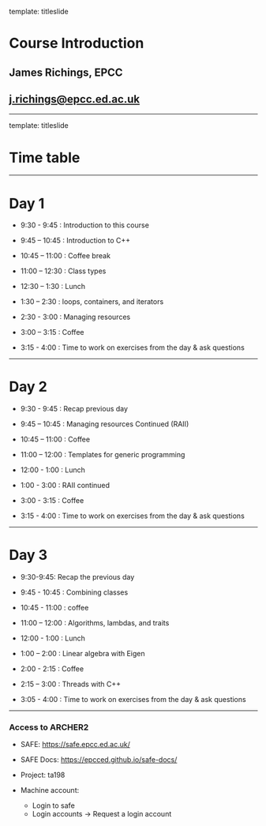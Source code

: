 template: titleslide

# Course Introduction
## James Richings, EPCC
## j.richings@epcc.ed.ac.uk

---

template: titleslide
# Time table

---
# Day 1

- 9:30 - 9:45 : Introduction to this course

- 9:45 – 10:45 : Introduction to C++

- 10:45 – 11:00 : Coffee break

- 11:00 – 12:30 : Class types

- 12:30 – 1:30 : Lunch

- 1:30 – 2:30 : loops, containers, and iterators

- 2:30 - 3:00 : Managing resources

- 3:00 – 3:15  : Coffee

- 3:15 - 4:00 : Time to work on exercises from the day & ask questions

---
# Day 2

- 9:30 - 9:45 : Recap previous day

- 9:45 – 10:45 : Managing resources Continued (RAII)

- 10:45 – 11:00 : Coffee

- 11:00 – 12:00 : Templates for generic programming

- 12:00 - 1:00 : Lunch

- 1:00 - 3:00 : RAII continued

- 3:00 - 3:15 : Coffee

- 3:15 - 4:00 : Time to work on exercises from the day & ask questions

---
# Day 3

- 9:30-9:45: Recap the previous day

- 9:45 - 10:45 : Combining classes

- 10:45 - 11:00 : coffee

- 11:00 – 12:00 : Algorithms, lambdas, and traits

- 12:00 - 1:00 : Lunch

- 1:00 – 2:00 : Linear algebra with Eigen

- 2:00 - 2:15 : Coffee

- 2:15 – 3:00 : Threads with C++

- 3:05 - 4:00 : Time to work on exercises from the day & ask questions

--- 

### Access to ARCHER2

- SAFE: https://safe.epcc.ed.ac.uk/

- SAFE Docs: https://epcced.github.io/safe-docs/

- Project: ta198

- Machine account:
  - Login to safe
  - Login accounts -> Request a login account


